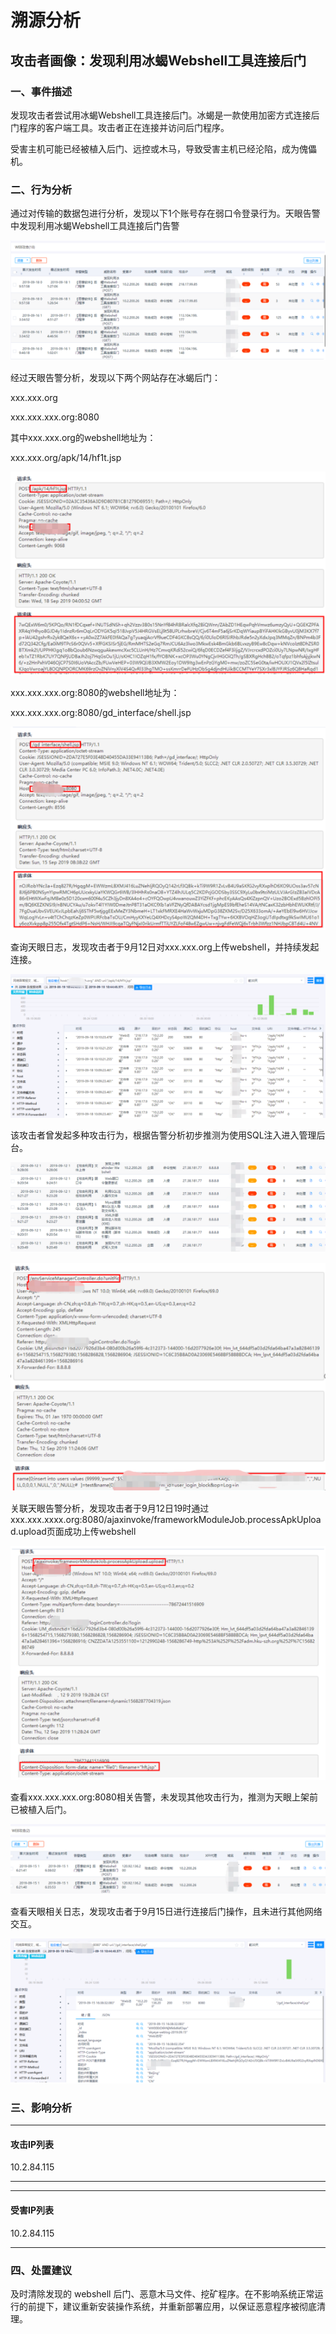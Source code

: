 # 溯源分析



## 攻击者画像：发现利用冰蝎Webshell工具连接后门

### 一、事件描述

发现攻击者尝试用冰蝎Webshell工具连接后门。冰蝎是一款使用加密方式连接后门程序的客户端工具。攻击者正在连接并访问后门程序。

受害主机可能已经被植入后门、远控或木马，导致受害主机已经沦陷，成为傀儡机。

### 二、行为分析

通过对传输的数据包进行分析，发现以下1个账号存在弱口令登录行为。天眼告警中发现利用冰蝎Webshell工具连接后门告警

![image-20220205133654593](溯源分析\images\image-20220205133654593-16440549634351.png)

经过天眼告警分析，发现以下两个网站存在冰蝎后门：

xxx.xxx.org

xxx.xxx.xxx.org:8080

其中xxx.xxx.org的webshell地址为：

xxx.xxx.org/apk/14/hf1t.jsp

![image-20220205133720463](溯源分析\images\image-20220205133720463.png)



xxx.xxx.xxx.org:8080的webshell地址为：

xxx.xxx.xxx.org:8080/gd_interface/shell.jsp

![image-20220205133742535](溯源分析\images\image-20220205133742535.png)

查询天眼日志，发现攻击者于9月12日对xxx.xxx.org上传webshell，并持续发起连接。

![image-20220205133755613](溯源分析\images\image-20220205133755613.png)

该攻击者曾发起多种攻击行为，根据告警分析初步推测为使用SQL注入进入管理后台。

![image-20220205133810353](溯源分析\images\image-20220205133810353.png)

![image-20220205133819652](溯源分析\images\image-20220205133819652.png)

关联天眼告警分析，发现攻击者于9月12日19时通过xxx.xxx.xxxx.org:8080/ajaxinvoke/frameworkModuleJob.processApkUpload.upload页面成功上传webshell

![image-20220205133838311](溯源分析\images\image-20220205133838311.png)

查看xxx.xxx.xxx.org:8080相关告警，未发现其他攻击行为，推测为天眼上架前已被植入后门。

![image-20220205133849459](溯源分析\images\image-20220205133849459.png)

查看天眼相关日志，发现攻击者于9月15日进行连接后门操作，且未进行其他网络交互。

![image-20220205133917888](溯源分析\images\image-20220205133917888.png)

### 三、影响分析 

-----------------------------------------------------------------------
####   攻击IP列表
  10.2.84.115

-----------------------------------------------------------------------

-----------------------------------------------------------------------
####   受害IP列表
  10.2.84.115

-----------------------------------------------------------------------

### 四、处置建议

及时清除发现的 webshell 后门、恶意木马文件、挖矿程序。在不影响系统正常运行的前提下，建议重新安装操作系统，并重新部署应用，以保证恶意程序被彻底清理。
